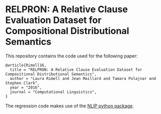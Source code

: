 # RELPRON: A Relative Clause Evaluation Dataset for Compositional Distributional Semantics

This repository contains the code used for the following paper:

```
@article{Rimell16,
  title = "RELPRON: A Relative Clause Evaluation Dataset for Compositional Distributional Semantics",
  author = "Laura Rimell and Jean Maillard and Tamara Polajnar and Stephen Clark",
  year = "2016",
  journal = "Computational Linguistics",
}
```

The regression code makes use of the [NLIP python package](https://github.com/jeanm/nlip).

